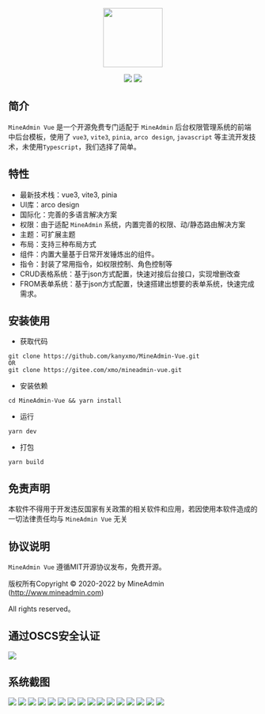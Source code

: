 <p align="center">
  <img src="https://doc.mineadmin.com/logo.svg" width="120" />
</p>
<p align="center">
  <img src="https://svg.hamm.cn/badge.svg?key=License&value=MIT" />
  <img src="https://svg.hamm.cn/badge.svg?key=Version&value=1.0.0" />
</p>

## 简介
`MineAdmin Vue` 是一个开源免费专门适配于 `MineAdmin` 后台权限管理系统的前端中后台模板，使用了 `vue3`, `vite3`, `pinia`, `arco design`, `javascript` 等主流开发技术，未使用`Typescript`，我们选择了简单。

## 特性

- 最新技术栈：vue3, vite3, pinia
- UI库：arco design
- 国际化：完善的多语言解决方案
- 权限：由于适配 `MineAdmin` 系统，内置完善的权限、动/静态路由解决方案
- 主题：可扩展主题
- 布局：支持三种布局方式
- 组件：内置大量基于日常开发锤炼出的组件。
- 指令：封装了常用指令，如权限控制、角色控制等
- CRUD表格系统：基于json方式配置，快速对接后台接口，实现增删改查
- FROM表单系统：基于json方式配置，快速搭建出想要的表单系统，快速完成需求。

## 安装使用

- 获取代码
```
git clone https://github.com/kanyxmo/MineAdmin-Vue.git
OR
git clone https://gitee.com/xmo/mineadmin-vue.git
```
- 安装依赖
```
cd MineAdmin-Vue && yarn install
```
- 运行
```
yarn dev
```
- 打包
```
yarn build
```

## 免责声明
本软件不得用于开发违反国家有关政策的相关软件和应用，若因使用本软件造成的一切法律责任均与 `MineAdmin Vue` 无关

## 协议说明
`MineAdmin Vue` 遵循MIT开源协议发布，免费开源。

版权所有Copyright © 2020-2022 by MineAdmin (http://www.mineadmin.com)

All rights reserved。

## 通过OSCS安全认证

<a href="https://www.oscs1024.com/project/oscs/kanyxmo/MineAdmin-Vue?ref=badge_large" alt="OSCS Status"><img src="https://www.oscs1024.com/platform/badge/kanyxmo/MineAdmin-Vue.svg?size=large"/></a>

## 系统截图
<img src="https://s1.ax1x.com/2022/07/31/vklKzR.jpg" />
<img src="https://s1.ax1x.com/2022/07/31/vklGdO.jpg" />
<img src="https://s1.ax1x.com/2022/07/31/vkl8eK.jpg" />
<img src="https://s1.ax1x.com/2022/07/31/vkl1L6.jpg" />
<img src="https://s1.ax1x.com/2022/07/31/vklwQI.jpg" />
<img src="https://s1.ax1x.com/2022/07/31/vkldSA.jpg" />
<img src="https://s1.ax1x.com/2022/07/31/vklNJH.jpg" />
<img src="https://s1.ax1x.com/2022/07/31/vklJoD.jpg" />
<img src="https://s1.ax1x.com/2022/07/31/vkllsx.jpg" />
<img src="https://s1.ax1x.com/2022/07/31/vklZoF.jpg" />
<img src="https://s1.ax1x.com/2022/07/31/vklUWd.jpg" />
<img src="https://s1.ax1x.com/2022/07/31/vkl0yt.jpg" />
<img src="https://s1.ax1x.com/2022/07/31/vkltFe.jpg" />
<img src="https://s1.ax1x.com/2022/07/31/vkluW9.jpg" />
<img src="https://s1.ax1x.com/2022/07/31/vklnJJ.jpg" />
<img src="https://s1.ax1x.com/2022/07/31/vklmi4.jpg" />